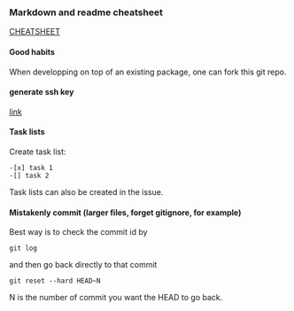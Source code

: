 ### Markdown and readme cheatsheet
[CHEATSHEET](https://github.com/adam-p/markdown-here/wiki/Markdown-Cheatsheet)
#### Good habits
When developping on top of an existing package, one can fork this git repo.
#### generate ssh key
[link](https://git-scm.com/book/en/v2/Git-on-the-Server-Generating-Your-SSH-Public-Key)
#### Task lists
Create task list:
```
-[x] task 1
-[] task 2
```
Task lists can also be created in the issue.
#### Mistakenly commit (larger files, forget gitignore, for example)
Best way is to check the commit id by
```
git log
```
and then go back directly to that commit 
```
git reset --hard HEAD~N
```
N is the number of commit you want the HEAD to go back.
